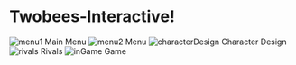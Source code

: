 # Twobees-Interactive!
![menu1](https://github.com/burakbasher/Twobees-Interactive-GameProject/assets/93494247/82920709-a9e6-4fc5-acbe-3bf04f7c1170)
Main Menu
![menu2](https://github.com/burakbasher/Twobees-Interactive-GameProject/assets/93494247/1bcec2be-bf51-49f6-b47b-00aed2a4b741)
Menu
![characterDesign](https://github.com/burakbasher/Twobees-Interactive-GameProject/assets/93494247/3718f41a-782f-4939-81e5-38e052a0d79d)
Character Design
![rivals](https://github.com/burakbasher/Twobees-Interactive-GameProject/assets/93494247/f5014ae0-da8e-411e-8de1-8ac4b438fae8)
Rivals
![inGame](https://github.com/burakbasher/Twobees-Interactive-GameProject/assets/93494247/690def91-58ee-4622-9b1f-6a543d0b1f9c)
Game
